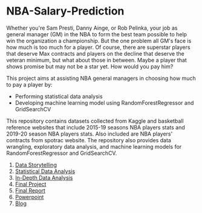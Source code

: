 # NBA-Salary-Prediction

Whether you're Sam Presti, Danny Ainge, or Rob Pelinka, your job as general manager (GM) in the NBA to form the best team 
possible to help win the organization a championship. But the one problem all GM's face is how much is too much for a player. 
Of course, there are superstar players that deserve Max contracts and players on the decline that deserve the veteran minimum, 
but what about those in between. Maybe a player that shows promise but may not be a star yet. How would you pay him?

This project aims at assisting NBA general managers in choosing how much to pay a player by:
- Performing statistical data analysis
- Developing machine learning model using RandomForestRegressor and GridSearchCV

This repository contains datasets collected from Kaggle and basketball reference websites that include 2015-19 seasons NBA 
players stats and 2019-20 season NBA players stats. Also included are NBA players' contracts from spotrac website. 
The repository also provides data wrangling, exploratory data analysis, and machine learning models for RandomForestRegressor 
and GridSearchCV.

1. [Data Storytelling](https://github.com/terrenceturner/NBA-Salary-Prediction/blob/master/Data%20Storytelling.ipynb)
2. [Statistical Data Analysis](https://github.com/terrenceturner/NBA-Salary-Prediction/blob/master/Statistical%20Data%20Analysis.ipynb)
3. [In-Depth Data Analysis](https://github.com/terrenceturner/NBA-Salary-Prediction/blob/master/In-Depth%20Data%20Analysis.ipynb)
4. [Final Project](https://github.com/terrenceturner/NBA-Salary-Prediction/blob/master/Predicting%20NBA%20Players'%20Salaries.ipynb)
5. [Final Report](https://github.com/terrenceturner/NBA-Salary-Prediction/blob/master/Capstone%20Project%201_%20Final%20Report.pdf)
6. [Powerpoint](https://github.com/terrenceturner/NBA-Salary-Prediction/blob/master/Capstone1SlideDeck.pptx)
7. [Blog](https://medium.com/@tsturner24/predict-nba-players-salaries-using-random-forest-1496a393d87b)

